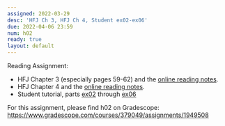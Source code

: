 ```yaml
---
assigned: 2022-03-29
desc: 'HFJ Ch 3, HFJ Ch 4, Student ex02-ex06'
due: 2022-04-06 23:59
num: h02
ready: true
layout: default
---
```


Reading Assignment:

* HFJ Chapter 3 (especially pages 59-62) and the [online reading notes](https://ucsb-cs156.github.io/hfj/HFJ_Chapter_3/).
* HFJ Chapter 4 and the [online reading notes](https://ucsb-cs156.github.io/hfj/HFJ_Chapter_3/).
* Student tutorial, parts [ex02](https://ucsb-cs156.github.io/tutorials/student_ex02/) through [ex06](https://ucsb-cs156.github.io/tutorials/student_ex06/)

For this assignment, please find h02 on Gradescope: <https://www.gradescope.com/courses/379049/assignments/1949508>

